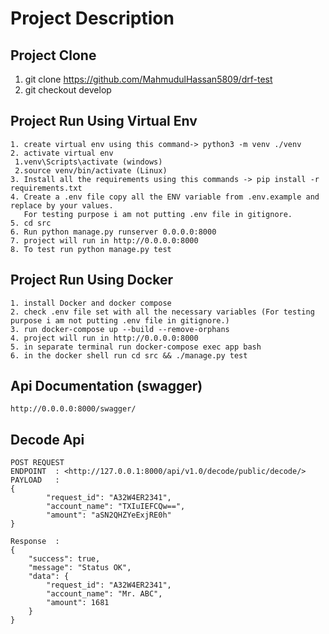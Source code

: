 # Project Description

## Project Clone

 1. git clone <https://github.com/MahmudulHassan5809/drf-test>
 2. git checkout develop

## Project Run Using Virtual Env

    1. create virtual env using this command-> python3 -m venv ./venv
    2. activate virtual env
     1.venv\Scripts\activate (windows)
     2.source venv/bin/activate (Linux)
    3. Install all the requirements using this commands -> pip install -r requirements.txt
    4. Create a .env file copy all the ENV variable from .env.example and replace by your values.
       For testing purpose i am not putting .env file in gitignore.
    5. cd src
    6. Run python manage.py runserver 0.0.0.0:8000
    7. project will run in http://0.0.0.0:8000
    8. To test run python manage.py test

## Project Run Using Docker

    1. install Docker and docker compose
    2. check .env file set with all the necessary variables (For testing purpose i am not putting .env file in gitignore.)
    3. run docker-compose up --build --remove-orphans
    4. project will run in http://0.0.0.0:8000
    5. in separate terminal run docker-compose exec app bash
    6. in the docker shell run cd src && ./manage.py test

## Api Documentation (swagger)

    http://0.0.0.0:8000/swagger/

## Decode Api

    POST REQUEST
    ENDPOINT  : <http://127.0.0.1:8000/api/v1.0/decode/public/decode/>
    PAYLOAD   :
    {
            "request_id": "A32W4ER2341",
            "account_name": "TXIuIEFCQw==",
            "amount": "aSN2QHZYeExjRE0h"
    }

    Response  :
    {
        "success": true,
        "message": "Status OK",
        "data": {
            "request_id": "A32W4ER2341",
            "account_name": "Mr. ABC",
            "amount": 1681
        }
    }
